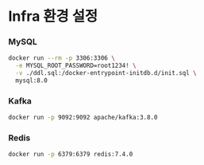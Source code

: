 # Infra 환경 설정

### MySQL
```bash
docker run --rm -p 3306:3306 \
  -e MYSQL_ROOT_PASSWORD=root1234! \
  -v ./ddl.sql:/docker-entrypoint-initdb.d/init.sql \
  mysql:8.0
```

### Kafka
```bash
docker run -p 9092:9092 apache/kafka:3.8.0
```

### Redis
```bash
docker run -p 6379:6379 redis:7.4.0
```
